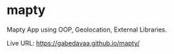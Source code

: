 # mapty

Mapty App using OOP, Geolocation, External Libraries.

Live URL: https://gabedavaa.github.io/mapty/
